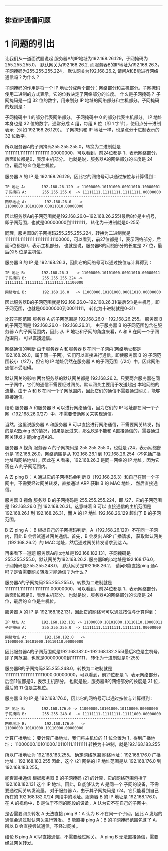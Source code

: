 
---
排查IP通信问题
---

# 1 问题的引出

让我们从一道面试题说起
服务器A的IP地址为192.168.26.129，子网掩码为255.255.255.0， 默认网关为192.168.26.2. 
而服务器B的IP地址为192.168.26.3，子网掩码为255.255.255.224， 默认网关为192.168.26.2, 
请问A和B能进行网络通信吗？为什么？

子网掩码的作用是将一个 IP 地址分成两个部分：网络部分和主机部分。子网掩码使用二进制的方式表示，它的位数决定了网络部分的长度。
什么是子网掩码？
子网掩码是一组 32 位的数字，用来划分 IP 地址的网络部分和主机部分。子网掩码的规则是：

子网掩码中 1 的部分代表网络部分。
子网掩码中 0 的部分代表主机部分。
IP 地址本身也是 32 位的数字，通常分成 4 组，每组 8 位（即 1 字节），使用点分十进制表示（例如 192.168.26.129）。
子网掩码和 IP 地址一样，也是点分十进制表示的 32 位数字。

所以服务器A的子网掩码255.255.255.0，转换为二进制就是11111111.11111111.11111111.00000000，可以看到，前24位都是
1，表示网络部分，后面8位都是0，表示主机部分。
也就是说，服务器A的网络部分的长度是 24 位，最后的 8 位是主机位。

服务器 A 的 IP 是 192.168.26.129，因此它的网络号可以通过按位与计算得到：

````shell
IP 地址 A:       192.168.26.129 -> 11000000.10101000.00011010.10000001
子网掩码 A:       255.255.255.0  -> 11111111.11111111.11111111.00000000
---------------------------------------------------------------
网络地址 A:        192.168.26.0   -> 11000000.10101000.00011010.00000000
````

因此服务器A的子网范围就是192.168.26.0~192.168.26.255(最后8位是主机号，即子网范围，也就是00000000到11111111，
转化为十进制就是0-255)


同理，服务器B的子网掩码255.255.255.224，转换为二进制就是11111111.11111111.11111111.11100000，可以看到，前27位都是
1，表示网络部分，后面5位都是0，表示主机部分。
也就是说，服务器B的网络部分的长度是 27 位，最后的 5 位是主机位。

服务器 B 的 IP 是 192.168.26.3，因此它的网络号可以通过按位与计算得到：

```shell
IP 地址 B:       192.168.26.3   -> 11000000.10101000.00011010.00000011
子网掩码 B:       255.255.255.224 -> 11111111.11111111.11111111.11100000
---------------------------------------------------------------
网络地址 B:       192.168.26.0   -> 11000000.10101000.00011010.00000000
```

因此服务器B的子网范围就是192.168.26.0~192.168.26.31(最后5位是主机号，即子网范围，也就是00000000到00011111，
转化为十进制就是0-31)

比较子网范围
服务器 A 的子网范围是 192.168.26.0 - 192.168.26.255。
服务器 B 的子网范围是 192.168.26.0 - 192.168.26.31。
由于服务器 B 的子网范围包含在服务器 A 的子网范围内，因此 从 IP 地址和子网的角度来看，A 和 B 在同一个子网范围内，
可以直接通信。

网络通信的判断
由于服务器 A 和服务器 B 在同一子网内(网络地址都是192.168.26.0，属于同一子网)，它们可以直接进行通信。即使服务器 B 的
子网范围较小（/27），但它的 IP 地址仍然在服务器 A 的子网范围（/24）中，因此网络通信不受阻碍。

默认网关的影响
两台服务器的默认网关都是 192.168.26.2。只要两台服务器在同一子网中，它们的通信不需要经过网关。默认网关主要用于发送超出
本地网络的流量。由于 A 和 B 在同一个子网范围内，因此它们的通信不需要通过网关，能够直接通信。

结论
服务器 A 和服务器 B 可以进行网络通信，因为它们的 IP 地址都在同一个子网（192.168.26.0/27）中，不需要借助网关来实现通信。

当然，这里说服务器 A 和服务器 B 可以直接进行网络通信，不需要网关转发，指的是A去ping B的情况，如果是反过来，那么B是不能和
A直接通信的，需要通过网关转发才能ping通A的。

服务器 A 视角
服务器 A 的子网掩码是 255.255.255.0，也就是 /24，表示网络部分是 192.168.26.0，网络范围是从 192.168.26.1 到 
192.168.26.254（不包括广播地址和网络地址）。因此在 A 看来，192.168.26.3 是同一网络的 IP 地址，因为它落在 A 
的子网范围内。

A 去 ping B：
A 通过它的子网掩码会判断 B（192.168.26.3）和自己在同一个子网中，不需要经过网关转发，直接通过 ARP 获取 B 的 MAC 地址，
然后直接通信。

服务器 B 视角
服务器 B 的子网掩码是 255.255.255.224，即 /27，它的子网范围是 192.168.26.0 到 192.168.26.31。这意味着 B 可以
直接通信的主机范围是 192.168.26.1 到 192.168.26.31，而 A 的 IP 地址 192.168.26.129 超出了 B 的子网范围。

B 去 ping A：
B 根据自己的子网掩码判断，A（192.168.26.129）不在同一子网内，因此 B 会尝试通过网关通信。首先，B 会发出 ARP 广播请求，
获取默认网关（192.168.26.2）的 MAC 地址，然后通过网关转发请求到达 A。

再来看下一道题
服务器A的ip地址是192.168.182.131，子网掩码是255.255.255.0，默认网关为192.168.26.2.
服务器B的ip地址是192.168.176.0， 子网掩码是255.255.248.0， 默认网关是192.168.26.2， 
请问B能直接ping 通A吗？是否需要网关转发才能通信？为什么？

服务器A的子网掩码255.255.255.0，转换为二进制就是11111111.11111111.11111111.00000000，可以看到，前24位都是
1，表示网络部分，后面8位都是0，表示主机部分。
也就是说，服务器A的网络部分的长度是 24 位，最后的 8 位是主机位。

服务器 A 的 IP 是 192.168.182.131，因此它的网络号可以通过按位与计算得到：

````shell
IP 地址 A:       192.168.182.131 -> 11000000.10101000.10110110.10000011
子网掩码 A:       255.255.255.0  -> 11111111.11111111.11111111.00000000
---------------------------------------------------------------
网络地址 A:        192.168.182.0   -> 11000000.10101000.10110110.00000000
````

因此服务器A的子网范围就是192.168.182.0~192.168.182.255(最后8位是主机号，即子网范围，也就是00000000到11111111，
转化为十进制就是0-255)


服务器B的子网掩码255.255.248.0，转换为二进制就是11111111.11111111.11111000.00000000，可以看到，前21位都是
1，表示网络部分，后面11位都是0，表示主机部分。
也就是说，服务器B的网络部分的长度是 21 位，最后的 11 位是主机位。

服务器 B 的 IP 是 192.168.176.0，因此它的网络号可以通过按位与计算得到：

````shell
IP 地址 B:       192.168.176.0 -> 11000000.10101000.10110000.00000000
子网掩码 B:       255.255.248.0  -> 11111111.11111111.11111000.00000000
---------------------------------------------------------------
网络地址 B:        192.168.176.0   -> 11000000.10101000.10110000.00000000
````

计算广播地址：
要计算广播地址，我们将主机位的 11 位全置为 1，得到广播地址：
11000000.10101000.10110111.11111111
转换为十进制，就是192.168.183.255

所以广播地址为 192.168.183.255。
确定网络范围
网络地址：192.168.176.0
广播地址：192.168.183.255
因此，这个 /21 网络的 IP 地址范围是从 192.168.176.0 到 192.168.183.255。

能否直接通信
根据服务器 B 的子网掩码 /21 的计算，它的网络范围包括了 192.168.182.131 这个 IP 地址。因此，B 能够认为 A 是同一个
子网的设备，不需要通过网关转发流量。
对于服务器 A，由于其子网掩码是 /24，它只能看到自己所在的 192.168.182.0/24 网段中的地址。服务器 B 的 IP 地址是
192.168.176.0，在 A 的视角中，B 是位于不同的网段的设备，A 认为它不在自己的子网中。

是否需要网关转发
A 无法直接 ping B：A 认为 B 不在同一个子网，因此 A 发起的通信会通过默认网关进行转发。
B 能直接 ping A：B 的子网掩码范围包含了 A，所以 B 会直接尝试通信，不经过网关。

结论
B ping A 可以直接通信，不需要经过网关。
A ping B 无法直接通信，需要经过网关转发。